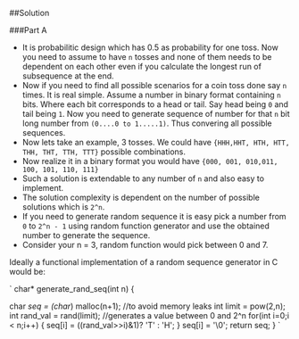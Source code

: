 ##Solution

###Part A

- It is probabilitic design which has 0.5 as probability for one toss. Now you need to assume to have `n` tosses and none of them needs to be dependent on each other even if you calculate the longest run of subsequence at the end.
- Now if you need to find all possible scenarios for a coin toss done say `n` times. It is real simple. Assume a number in binary format containing `n` bits. Where each bit corresponds to a head or tail. Say head being `0` and tail being `1`. Now you need to generate sequence of number for that `n` bit long number from `(0....0 to 1.....1)`. Thus convering all possible sequences.
- Now lets take an example, 3 tosses.
We could have `{HHH,HHT, HTH, HTT, THH, THT, TTH, TTT}` possible combinations.
- Now realize it in a binary format you would have `{000, 001, 010,011, 100, 101, 110, 111}`
- Such a solution is extendable to any number of `n` and also easy to implement.
- The solution complexity is dependent on the number of possible solutions which is `2^n`.
- If you need to generate random sequence it is easy pick a number from `0` to `2^n - 1` using random function generator and use the obtained number to generate the sequence.
- Consider your n = 3, random function would pick between 0 and 7.

Ideally a functional implementation of a random sequence generator in C would be:

`
char* generate_rand_seq(int n) {
  
  char *seq = (char*) malloc(n+1); //to avoid memory leaks
  int limit = pow(2,n);
  int rand_val = rand(limit); //generates a value between 0 and 2^n
  for(int i=0;i < n;i++) {
    seq[i] = ((rand_val>>i)&1)? 'T' : 'H';
  }
  seq[i] = '\0';
  return seq;
}
`
